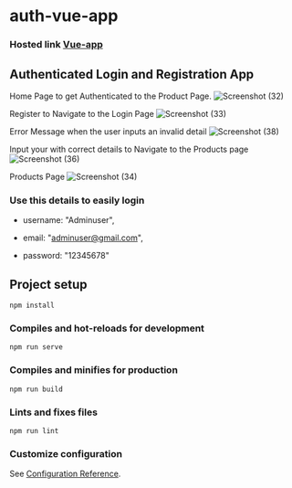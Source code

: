 # auth-vue-app
### Hosted link [Vue-app](https://auth-vue-app.vercel.app/)

## Authenticated Login and Registration App

Home Page to get Authenticated to the Product Page.
![Screenshot (32)](https://user-images.githubusercontent.com/92027225/226140803-c2a2cfda-6062-4b58-976b-e014dcbeb2ef.png)

Register to Navigate to the Login Page
![Screenshot (33)](https://user-images.githubusercontent.com/92027225/226140673-2d9facf9-0668-4f97-b344-748f67be9cb8.png)

Error Message when the user inputs an invalid detail
![Screenshot (38)](https://user-images.githubusercontent.com/92027225/226140719-2c8fe558-5dfc-4f6a-b972-2119475c5b92.png)

Input your with correct details to Navigate to the Products page
![Screenshot (36)](https://user-images.githubusercontent.com/92027225/226140750-1fa76c59-074d-4c62-9fff-31ab64c3fddb.png)

Products Page
![Screenshot (34)](https://user-images.githubusercontent.com/92027225/226140764-58bd0544-d25a-46b3-8268-9e47139fd885.png)


### Use this details to easily login
- username: "Adminuser",

- email: "adminuser@gmail.com", 

- password: "12345678"

## Project setup
```
npm install
```

### Compiles and hot-reloads for development
```
npm run serve
```

### Compiles and minifies for production
```
npm run build
```

### Lints and fixes files
```
npm run lint
```

### Customize configuration
See [Configuration Reference](https://cli.vuejs.org/config/).
